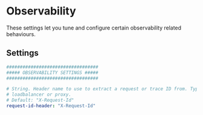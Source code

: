 # Observability

These settings let you tune and configure certain observability related behaviours.

## Settings

```yaml
##################################
##### OBSERVABILITY SETTINGS #####
##################################

# String. Header name to use to extract a request or trace ID from. Typically set by a
# loadbalancer or proxy.
# Default: "X-Request-Id"
request-id-header: "X-Request-Id"
```

